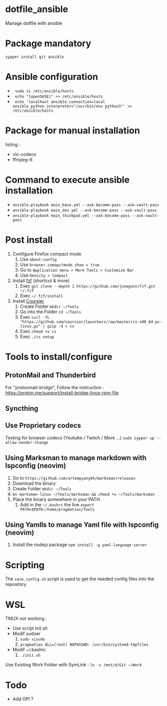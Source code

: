 # dotfile_ansible
Manage dotfile with ansible


# Package mandatory 
`zypper install git ansible` 


# Ansible configuration
- ` sudo vi /etc/ansible/hosts` 
- ` echo "[openSUSE]" >> /etc/ansible/hosts` 
- ` echo 'localhost ansible_connection=local ansible_python_interpreter="/usr/bin/env python3"' >> /etc/ansible/hosts` 


# Package for manual installation

listing :
- vlc-codecs
- ffmpeg-6

# Command to execute ansible installation 

- `ansible-playbook main_base.yml --ask-become-pass --ask-vault-pass`
- `ansible-playbook main_dev.yml --ask-become-pass --ask-vault-pass`
- `ansible-playbook main_thinkpad.yml --ask-become-pass --ask-vault-pass`

# Post install

1. Configure Firefox compact mode
    1. Use `about:config`
    2. Use `browser.comapctmode.show = true`
    3. Go to `Application menu > More Tools > Customize Bar`
    4. Use `Density > Compact`
2. Install [fzf](https://github.com/junegunn/fzf) (shortcut & more) 
    1. Exec `git clone --depth 1 https://github.com/junegunn/fzf.git ~/.fzf`
    2. Exec `~/.fzf/install`
3. Install [Coursier](https://get-coursier.io/docs/cli-installation)
    1. Create Folder `mkdir ~/Tools`
    2. Go into the Folder `cd ~/Tools`
    3. Exec `curl -fL "https://github.com/coursier/launchers/raw/master/cs-x86_64-pc-linux.gz" | gzip -d > cs`
    4. Exec `chmod +x cs`
    5. Exec `./cs setup`


# Tools to install/configure

## ProtonMail and Thunderbird 

For "protonmail-bridge", Follow the instruction : https://proton.me/support/install-bridge-linux-rpm-file

## Syncthing


## Use Proprietary codecs

Testing for browser codecs (Youtube / Twitch / More ...)
`sudo zypper up --allow-vendor-change`

## Using Marksman to manage markdown with lspconfig (neovim)

1. Go to `https://github.com/artempyanykh/marksman/releases`
2. Download the binary
3. Create Folder `mkdir ~/Tools`
3. `mv marksman-linux ~/Tools/marksman && chmod +x ~/Tools/marksman`
4. Place the binary somewhere in your PATH
    1. Add in the `~/.bashrc` the line `export PATH=$PATH:/home/pragmatias/Tools`

## Using Yamlls to manage Yaml file with lspconfig (neovim)

1. Install the nodejs package `npm install -g yaml-language-server`

# Scripting

The `save_config.sh` script is used to get the needed config files into the repository


# WSL
TMUX not working :
- Use script init.sh 
- Modif sudoer 
    1. `sudo visudo`
    2. `pragmatias ALL=(root) NOPASSWD: /usr/bin/systemd-tmpfiles`
- Modif ~/.bashrc
    1. `./init.sh`

Use Existing Work Folder with SymLink :
`ln -s /mnt/d/Git ~/Work`

# Todo 

- Add OPI ?
